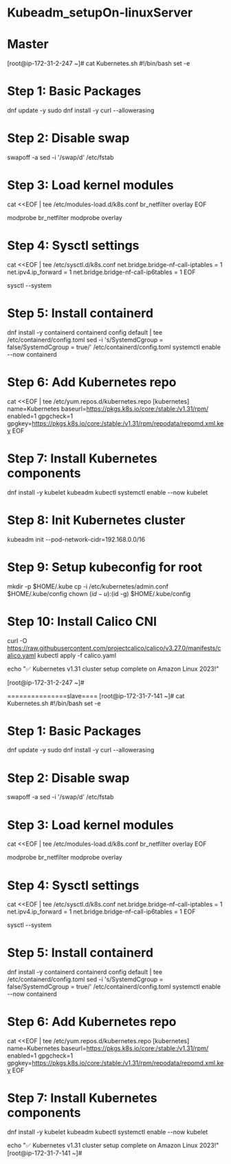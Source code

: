 # Kubeadm_setupOn-linuxServer
Master
=========
[root@ip-172-31-2-247 ~]# cat Kubernetes.sh
#!/bin/bash
set -e

# Step 1: Basic Packages
dnf update -y
sudo dnf install -y curl --allowerasing

# Step 2: Disable swap
swapoff -a
sed -i '/swap/d' /etc/fstab

# Step 3: Load kernel modules
cat <<EOF | tee /etc/modules-load.d/k8s.conf
br_netfilter
overlay
EOF

modprobe br_netfilter
modprobe overlay

# Step 4: Sysctl settings
cat <<EOF | tee /etc/sysctl.d/k8s.conf
net.bridge.bridge-nf-call-iptables  = 1
net.ipv4.ip_forward                 = 1
net.bridge.bridge-nf-call-ip6tables = 1
EOF

sysctl --system

# Step 5: Install containerd
dnf install -y containerd
containerd config default | tee /etc/containerd/config.toml
sed -i 's/SystemdCgroup = false/SystemdCgroup = true/' /etc/containerd/config.toml
systemctl enable --now containerd

# Step 6: Add Kubernetes repo
cat <<EOF | tee /etc/yum.repos.d/kubernetes.repo
[kubernetes]
name=Kubernetes
baseurl=https://pkgs.k8s.io/core:/stable:/v1.31/rpm/
enabled=1
gpgcheck=1
gpgkey=https://pkgs.k8s.io/core:/stable:/v1.31/rpm/repodata/repomd.xml.key
EOF

# Step 7: Install Kubernetes components
dnf install -y kubelet kubeadm kubectl
systemctl enable --now kubelet

# Step 8: Init Kubernetes cluster
kubeadm init --pod-network-cidr=192.168.0.0/16

# Step 9: Setup kubeconfig for root
mkdir -p $HOME/.kube
cp -i /etc/kubernetes/admin.conf $HOME/.kube/config
chown $(id -u):$(id -g) $HOME/.kube/config

# Step 10: Install Calico CNI
curl -O https://raw.githubusercontent.com/projectcalico/calico/v3.27.0/manifests/calico.yaml
kubectl apply -f calico.yaml

echo "✅ Kubernetes v1.31 cluster setup complete on Amazon Linux 2023!"

[root@ip-172-31-2-247 ~]#

===============slave====
[root@ip-172-31-7-141 ~]# cat Kubernetes.sh
#!/bin/bash
set -e

# Step 1: Basic Packages
dnf update -y
sudo dnf install -y curl --allowerasing

# Step 2: Disable swap
swapoff -a
sed -i '/swap/d' /etc/fstab

# Step 3: Load kernel modules
cat <<EOF | tee /etc/modules-load.d/k8s.conf
br_netfilter
overlay
EOF

modprobe br_netfilter
modprobe overlay

# Step 4: Sysctl settings
cat <<EOF | tee /etc/sysctl.d/k8s.conf
net.bridge.bridge-nf-call-iptables  = 1
net.ipv4.ip_forward                 = 1
net.bridge.bridge-nf-call-ip6tables = 1
EOF

sysctl --system

# Step 5: Install containerd
dnf install -y containerd
containerd config default | tee /etc/containerd/config.toml
sed -i 's/SystemdCgroup = false/SystemdCgroup = true/' /etc/containerd/config.toml
systemctl enable --now containerd

# Step 6: Add Kubernetes repo
cat <<EOF | tee /etc/yum.repos.d/kubernetes.repo
[kubernetes]
name=Kubernetes
baseurl=https://pkgs.k8s.io/core:/stable:/v1.31/rpm/
enabled=1
gpgcheck=1
gpgkey=https://pkgs.k8s.io/core:/stable:/v1.31/rpm/repodata/repomd.xml.key
EOF

# Step 7: Install Kubernetes components
dnf install -y kubelet kubeadm kubectl
systemctl enable --now kubelet


echo "✅ Kubernetes v1.31 cluster setup complete on Amazon Linux 2023!"
[root@ip-172-31-7-141 ~]#
